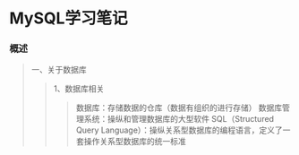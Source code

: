 # MySQL学习笔记

### 概述 

> 一、关于数据库
>> 1、数据库相关
>>> 数据库：存储数据的仓库（数据有组织的进行存储）
>>> 数据库管理系统：操纵和管理数据库的大型软件
>>> SQL（Structured Query Language）：操纵关系型数据库的编程语言，定义了一套操作关系型数据库的统一标准
